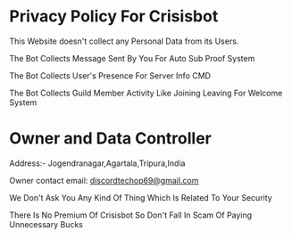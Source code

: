 # Privacy Policy For Crisisbot

This Website doesn't collect any Personal Data from its Users.

The Bot Collects Message Sent By You For Auto Sub Proof System

The Bot Collects User's Presence For Server Info CMD

The Bot Collects Guild Member Activity Like Joining Leaving For Welcome System

# Owner and Data Controller

Address:- Jogendranagar,Agartala,Tripura,India

Owner contact email: discordtechop69@gmail.com 

We Don't Ask You Any Kind Of Thing Which Is Related To Your Security



There Is No Premium Of Crisisbot So Don't Fall In Scam Of Paying Unnecessary Bucks
